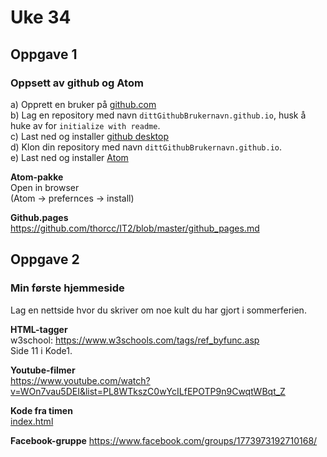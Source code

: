 # Uke 34

## Oppgave 1  
### Oppsett av github og Atom  

a) Opprett en bruker på [github.com](https://github.com/)  
b) Lag en repository med navn ```dittGithubBrukernavn.github.io```, husk å huke av for ```initialize with readme```.  
c) Last ned og installer [github desktop](https://desktop.github.com/)  
d) Klon din repository med navn ```dittGithubBrukernavn.github.io```.  
e) Last ned og installer [Atom](atom.io)  

**Atom-pakke**  
Open in browser  
(Atom -> prefernces -> install)

**Github.pages**  
https://github.com/thorcc/IT2/blob/master/github_pages.md

## Oppgave 2
### Min første hjemmeside  
Lag en nettside hvor du skriver om noe kult du har gjort i sommerferien.

**HTML-tagger**  
w3school: https://www.w3schools.com/tags/ref_byfunc.asp   
Side 11 i Kode1.

**Youtube-filmer**  
https://www.youtube.com/watch?v=WOn7vau5DEI&list=PL8WTkszC0wYcILfEPOTP9n9CwqtWBqt_Z

**Kode fra timen**  
[index.html](../Uke34/uke34.html)

**Facebook-gruppe**
https://www.facebook.com/groups/1773973192710168/
